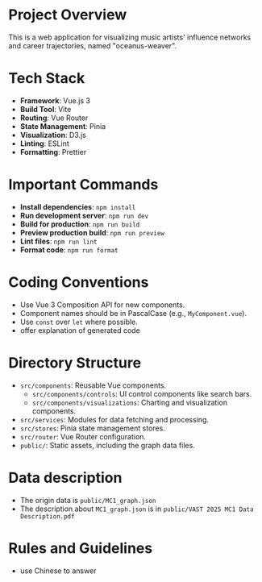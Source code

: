 # Project Overview
This is a web application for visualizing music artists' influence networks and career trajectories, named "oceanus-weaver".


# Tech Stack
- **Framework**: Vue.js 3
- **Build Tool**: Vite
- **Routing**: Vue Router
- **State Management**: Pinia
- **Visualization**: D3.js
- **Linting**: ESLint
- **Formatting**: Prettier

# Important Commands
- **Install dependencies**: `npm install`
- **Run development server**: `npm run dev`
- **Build for production**: `npm run build`
- **Preview production build**: `npm run preview`
- **Lint files**: `npm run lint`
- **Format code**: `npm run format`

# Coding Conventions
- Use Vue 3 Composition API for new components.
- Component names should be in PascalCase (e.g., `MyComponent.vue`).
- Use `const` over `let` where possible.
- offer explanation of generated code

# Directory Structure
- `src/components`: Reusable Vue components.
  - `src/components/controls`: UI control components like search bars.
  - `src/components/visualizations`: Charting and visualization components.
- `src/services`: Modules for data fetching and processing.
- `src/stores`: Pinia state management stores.
- `src/router`: Vue Router configuration.
- `public/`: Static assets, including the graph data files.

# Data description
- The origin data is `public/MC1_graph.json`
- The description about `MC1_graph.json` is in `public/VAST 2025 MC1 Data Description.pdf`

# Rules and Guidelines
- use Chinese to answer
